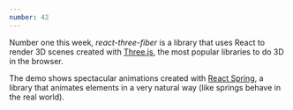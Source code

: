 ```yaml
---
number: 42
---
```


Number one this week, _react-three-fiber_ is a library that uses React to render 3D scenes created with [Three.js](https://threejs.org/), the most popular libraries to do 3D in the browser.

The demo shows spectacular animations created with [React Spring](https://www.react-spring.io/), a library that animates elements in a very natural way (like springs behave in the real world).
